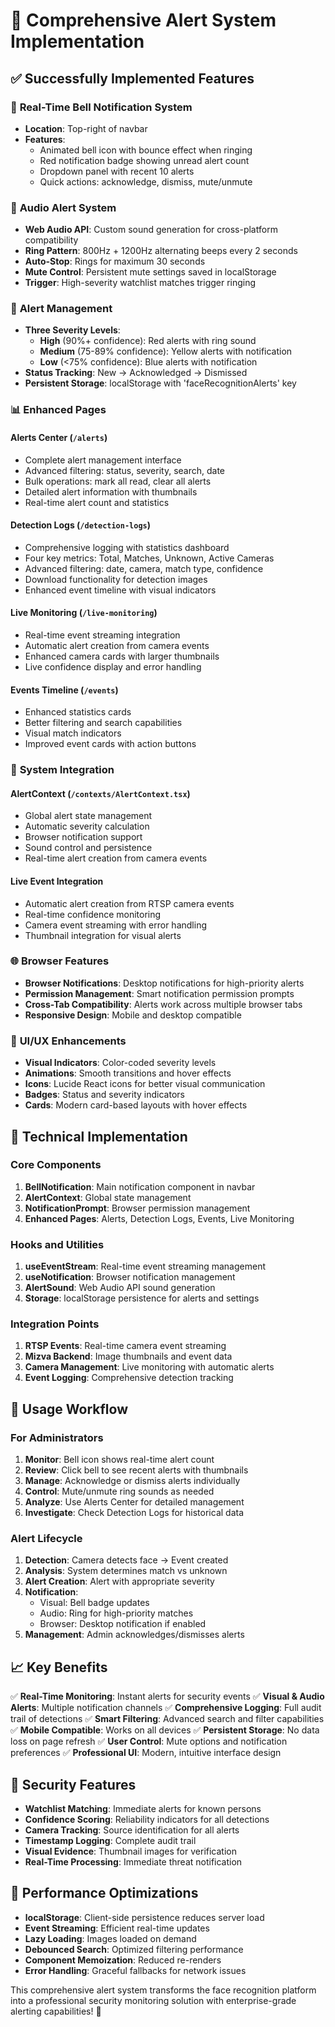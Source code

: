 # 🚨 Comprehensive Alert System Implementation

## ✅ Successfully Implemented Features

### 🔔 **Real-Time Bell Notification System**

- **Location**: Top-right of navbar
- **Features**:
  - Animated bell icon with bounce effect when ringing
  - Red notification badge showing unread alert count
  - Dropdown panel with recent 10 alerts
  - Quick actions: acknowledge, dismiss, mute/unmute

### 🎵 **Audio Alert System**

- **Web Audio API**: Custom sound generation for cross-platform compatibility
- **Ring Pattern**: 800Hz + 1200Hz alternating beeps every 2 seconds
- **Auto-Stop**: Rings for maximum 30 seconds
- **Mute Control**: Persistent mute settings saved in localStorage
- **Trigger**: High-severity watchlist matches trigger ringing

### 🚨 **Alert Management**

- **Three Severity Levels**:
  - **High** (90%+ confidence): Red alerts with ring sound
  - **Medium** (75-89% confidence): Yellow alerts with notification
  - **Low** (<75% confidence): Blue alerts with notification
- **Status Tracking**: New → Acknowledged → Dismissed
- **Persistent Storage**: localStorage with 'faceRecognitionAlerts' key

### 📊 **Enhanced Pages**

#### **Alerts Center** (`/alerts`)

- Complete alert management interface
- Advanced filtering: status, severity, search, date
- Bulk operations: mark all read, clear all alerts
- Detailed alert information with thumbnails
- Real-time alert count and statistics

#### **Detection Logs** (`/detection-logs`)

- Comprehensive logging with statistics dashboard
- Four key metrics: Total, Matches, Unknown, Active Cameras
- Advanced filtering: date, camera, match type, confidence
- Download functionality for detection images
- Enhanced event timeline with visual indicators

#### **Live Monitoring** (`/live-monitoring`)

- Real-time event streaming integration
- Automatic alert creation from camera events
- Enhanced camera cards with larger thumbnails
- Live confidence display and error handling

#### **Events Timeline** (`/events`)

- Enhanced statistics cards
- Better filtering and search capabilities
- Visual match indicators
- Improved event cards with action buttons

### 🔗 **System Integration**

#### **AlertContext** (`/contexts/AlertContext.tsx`)

- Global alert state management
- Automatic severity calculation
- Browser notification support
- Sound control and persistence
- Real-time alert creation from camera events

#### **Live Event Integration**

- Automatic alert creation from RTSP camera events
- Real-time confidence monitoring
- Camera event streaming with error handling
- Thumbnail integration for visual alerts

### 🌐 **Browser Features**

- **Browser Notifications**: Desktop notifications for high-priority alerts
- **Permission Management**: Smart notification permission prompts
- **Cross-Tab Compatibility**: Alerts work across multiple browser tabs
- **Responsive Design**: Mobile and desktop compatible

### 🎨 **UI/UX Enhancements**

- **Visual Indicators**: Color-coded severity levels
- **Animations**: Smooth transitions and hover effects
- **Icons**: Lucide React icons for better visual communication
- **Badges**: Status and severity indicators
- **Cards**: Modern card-based layouts with hover effects

## 🔧 Technical Implementation

### **Core Components**

1. **BellNotification**: Main notification component in navbar
2. **AlertContext**: Global state management
3. **NotificationPrompt**: Browser permission management
4. **Enhanced Pages**: Alerts, Detection Logs, Events, Live Monitoring

### **Hooks and Utilities**

1. **useEventStream**: Real-time event streaming management
2. **useNotification**: Browser notification management
3. **AlertSound**: Web Audio API sound generation
4. **Storage**: localStorage persistence for alerts and settings

### **Integration Points**

1. **RTSP Events**: Real-time camera event streaming
2. **Mizva Backend**: Image thumbnails and event data
3. **Camera Management**: Live monitoring with automatic alerts
4. **Event Logging**: Comprehensive detection tracking

## 🚀 Usage Workflow

### **For Administrators**

1. **Monitor**: Bell icon shows real-time alert count
2. **Review**: Click bell to see recent alerts with thumbnails
3. **Manage**: Acknowledge or dismiss alerts individually
4. **Control**: Mute/unmute ring sounds as needed
5. **Analyze**: Use Alerts Center for detailed management
6. **Investigate**: Check Detection Logs for historical data

### **Alert Lifecycle**

1. **Detection**: Camera detects face → Event created
2. **Analysis**: System determines match vs unknown
3. **Alert Creation**: Alert with appropriate severity
4. **Notification**:
   - Visual: Bell badge updates
   - Audio: Ring for high-priority matches
   - Browser: Desktop notification if enabled
5. **Management**: Admin acknowledges/dismisses alerts

## 📈 Key Benefits

✅ **Real-Time Monitoring**: Instant alerts for security events
✅ **Visual & Audio Alerts**: Multiple notification channels
✅ **Comprehensive Logging**: Full audit trail of detections
✅ **Smart Filtering**: Advanced search and filter capabilities
✅ **Mobile Compatible**: Works on all devices
✅ **Persistent Storage**: No data loss on page refresh
✅ **User Control**: Mute options and notification preferences
✅ **Professional UI**: Modern, intuitive interface design

## 🔐 Security Features

- **Watchlist Matching**: Immediate alerts for known persons
- **Confidence Scoring**: Reliability indicators for all detections
- **Camera Tracking**: Source identification for all alerts
- **Timestamp Logging**: Complete audit trail
- **Visual Evidence**: Thumbnail images for verification
- **Real-Time Processing**: Immediate threat notification

## 🎯 Performance Optimizations

- **localStorage**: Client-side persistence reduces server load
- **Event Streaming**: Efficient real-time updates
- **Lazy Loading**: Images loaded on demand
- **Debounced Search**: Optimized filtering performance
- **Component Memoization**: Reduced re-renders
- **Error Handling**: Graceful fallbacks for network issues

This comprehensive alert system transforms the face recognition platform into a professional security monitoring solution with enterprise-grade alerting capabilities! 🚀
